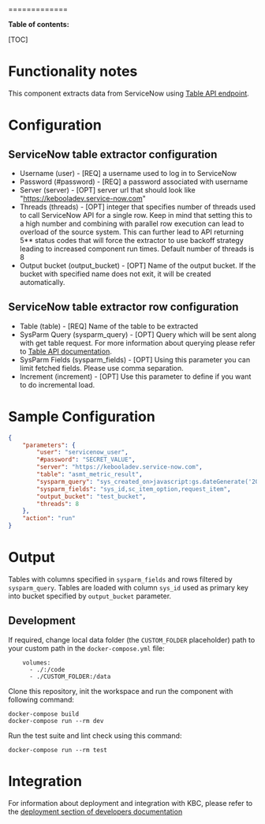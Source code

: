 
=============

**Table of contents:**

[TOC]

Functionality notes
===================

This component extracts data from ServiceNow using [Table API endpoint](https://developer.servicenow.com/dev.do#!/reference/api/tokyo/rest/c_TableAPI#table-GET). 

Configuration
=============

## ServiceNow table extractor configuration
 - Username (user) - [REQ] a username used to log in to ServiceNow
 - Password (#password) - [REQ] a password associated with username
 - Server (server) - [OPT] server url that should look like "https://kebooladev.service-now.com"
 - Threads (threads) - [OPT] integer that specifies number of threads used to call ServiceNow API for a single row. Keep in mind that setting this to a high number and combining with parallel row execution can lead to overload of the source system. This can further lead to API returning 5** status codes that will force the extractor to use backoff strategy leading to increased component run times. Default number of threads is 8
 - Output bucket (output_bucket) - [OPT] Name of the output bucket. If the bucket with specified name does not exit, it will be created automatically.

## ServiceNow table extractor row configuration
 - Table (table) - [REQ] Name of the table to be extracted
 - SysParm Query (sysparm_query) - [OPT] Query which will be sent along with get table request.
For more information about querying please refer to [Table API documentation](https://developer.servicenow.com/dev.do#!/reference/api/tokyo/rest/c_TableAPI#table-GET).
 - SysParm Fields (sysparm_fields) - [OPT] Using this parameter you can limit fetched fields. Please use comma separation.
 - Increment (increment) - [OPT] Use this parameter to define if you want to do incremental load.

Sample Configuration
=============
```json
{
    "parameters": {
        "user": "servicenow_user",
        "#password": "SECRET_VALUE",
        "server": "https://kebooladev.service-now.com",
        "table": "asmt_metric_result",
        "sysparm_query": "sys_created_on>javascript:gs.dateGenerate('2020-12-31','23:59:59')",
        "sysparm_fields": "sys_id,sc_item_option,request_item",
        "output_bucket": "test_bucket",
        "threads": 8
    },
    "action": "run"
}
```

Output
======

Tables with columns specified in `sysparm_fields` and rows filtered by `sysparm_query`.
Tables are loaded with column `sys_id` used as primary key into bucket specified by `output_bucket` parameter.

Development
-----------

If required, change local data folder (the `CUSTOM_FOLDER` placeholder) path to your custom path in
the `docker-compose.yml` file:

~~~~~~~~~~~~~~~~~~~~~~~~~~~~~~~~~~~~~~~~~~~~~~~~~~~~~~~~~~~~~~~~~~~~~~~~~~~~~~~~
    volumes:
      - ./:/code
      - ./CUSTOM_FOLDER:/data
~~~~~~~~~~~~~~~~~~~~~~~~~~~~~~~~~~~~~~~~~~~~~~~~~~~~~~~~~~~~~~~~~~~~~~~~~~~~~~~~

Clone this repository, init the workspace and run the component with following command:

~~~~~~~~~~~~~~~~~~~~~~~~~~~~~~~~~~~~~~~~~~~~~~~~~~~~~~~~~~~~~~~~~~~~~~~~~~~~~~~~
docker-compose build
docker-compose run --rm dev
~~~~~~~~~~~~~~~~~~~~~~~~~~~~~~~~~~~~~~~~~~~~~~~~~~~~~~~~~~~~~~~~~~~~~~~~~~~~~~~~

Run the test suite and lint check using this command:

~~~~~~~~~~~~~~~~~~~~~~~~~~~~~~~~~~~~~~~~~~~~~~~~~~~~~~~~~~~~~~~~~~~~~~~~~~~~~~~~
docker-compose run --rm test
~~~~~~~~~~~~~~~~~~~~~~~~~~~~~~~~~~~~~~~~~~~~~~~~~~~~~~~~~~~~~~~~~~~~~~~~~~~~~~~~

Integration
===========

For information about deployment and integration with KBC, please refer to the
[deployment section of developers documentation](https://developers.keboola.com/extend/component/deployment/)